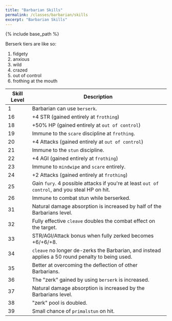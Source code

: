 ```yaml
---
title: "Barbarian Skills"
permalink: /classes/barbarian/skills
excerpt: "Barbarian Skills"
---
```


{% include base_path %}

Berserk tiers are like so:

1. fidgety
2. anxious
3. wild
4. crazed
5. out of control
6. frothing at the mouth

Skill Level | Description
----------- | -----------
1           | Barbarian can use `berserk`.
16          | +4 STR (gained entirely at `frothing`)
18          | +50% HP (gained entirely at `out of control`)
19          | Immune to the `scare` discipline at `frothing`.
20          | +4 Attacks (gained entirely at `out of control`)
21          | Immune to the `stun` discipline.
22          | +4 AGI (gained entirely at `frothing`)
23          | Immune to `mindwipe` and `scare` entirely.
24          | +2 Attacks (gained entirely at `frothing`)
25          | Gain `fury`. 4 possible attacks if you're at least `out of control`, and you steal HP on hit.
26          | Immune to combat stun while berserked.
31          | Natural damage absorption is increased by half of the Barbarians level.
32          | Fully effective `cleave` doubles the combat effect on the target.
33          | STR/AGI/Attack bonus when fully zerked becomes +6/+6/+8.
34          | `cleave` no longer de-zerks the Barbarian, and instead applies a 50 round penalty to being used.
35          | Better at overcoming the deflection of other Barbarians.
36          | The "zerk" gained by using `berserk` is increased.
37          | Natural damage absorption is increased by the Barbarians level.
38          | "zerk" pool is doubled.
39          | Small chance of `primalstun` on hit.
